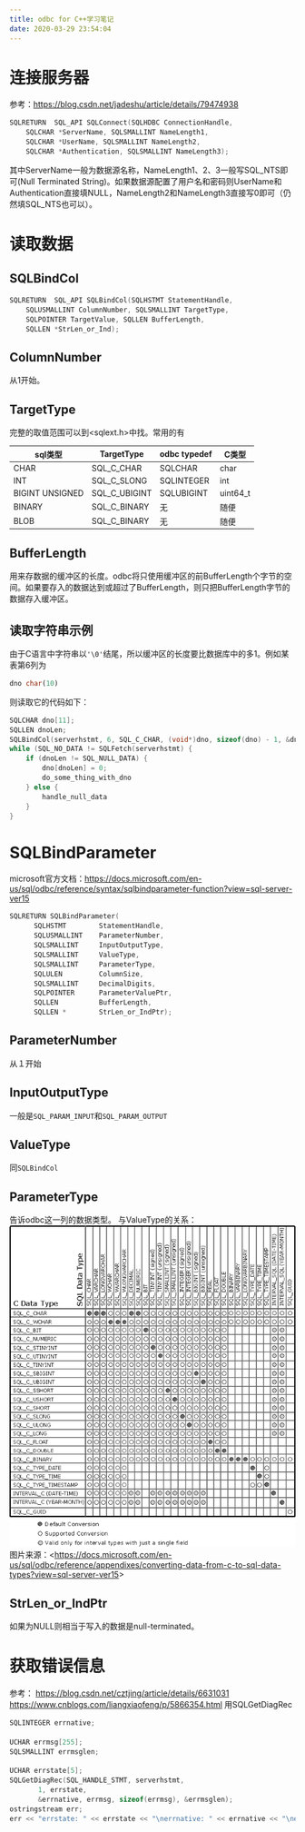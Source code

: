 ```yaml
---
title: odbc for C++学习笔记
date: 2020-03-29 23:54:04
---
```


# 连接服务器
参考：<https://blog.csdn.net/jadeshu/article/details/79474938>
```cpp
SQLRETURN  SQL_API SQLConnect(SQLHDBC ConnectionHandle,
	SQLCHAR *ServerName, SQLSMALLINT NameLength1,
	SQLCHAR *UserName, SQLSMALLINT NameLength2,
	SQLCHAR *Authentication, SQLSMALLINT NameLength3);
```
其中ServerName一般为数据源名称，NameLength1、2、3一般写SQL_NTS即可(Null Terminated String)。如果数据源配置了用户名和密码则UserName和Authentication直接填NULL，NameLength2和NameLength3直接写0即可（仍然填SQL_NTS也可以）。

# 读取数据
## SQLBindCol
```cpp
SQLRETURN  SQL_API SQLBindCol(SQLHSTMT StatementHandle,
	SQLUSMALLINT ColumnNumber, SQLSMALLINT TargetType,
	SQLPOINTER TargetValue, SQLLEN BufferLength,
	SQLLEN *StrLen_or_Ind);
```
## ColumnNumber
从1开始。
## TargetType
完整的取值范围可以到<sqlext.h>中找。常用的有

| sql类型 | TargetType | odbc typedef | C类型 |
| ---- | ---- | ---- | ---- |
| CHAR | SQL_C_CHAR | SQLCHAR | char |
| INT | SQL_C_SLONG | SQLINTEGER | int |
| BIGINT UNSIGNED | SQL_C_UBIGINT | SQLUBIGINT | uint64_t |
| BINARY | SQL_C_BINARY | 无 | 随便 |
| BLOB | SQL_C_BINARY | 无 | 随便 |

## BufferLength
用来存数据的缓冲区的长度。odbc将只使用缓冲区的前BufferLength个字节的空间。如果要存入的数据达到或超过了BufferLength，则只把BufferLength字节的数据存入缓冲区。

## 读取字符串示例
由于C语言中字符串以`'\0'`结尾，所以缓冲区的长度要比数据库中的多1。例如某表第6列为
```sql
dno char(10)
```
则读取它的代码如下：
```cpp
SQLCHAR dno[11];
SQLLEN dnoLen;
SQLBindCol(serverhstmt, 6, SQL_C_CHAR, (void*)dno, sizeof(dno) - 1, &dnoLen);
while (SQL_NO_DATA != SQLFetch(serverhstmt) {
	if (dnoLen != SQL_NULL_DATA) {
		dno[dnoLen] = 0;
		do_some_thing_with_dno
	} else {
		handle_null_data
	}
}
```
# SQLBindParameter
microsoft官方文档：<https://docs.microsoft.com/en-us/sql/odbc/reference/syntax/sqlbindparameter-function?view=sql-server-ver15>
```cpp
SQLRETURN SQLBindParameter(  
      SQLHSTMT        StatementHandle,  
      SQLUSMALLINT    ParameterNumber,  
      SQLSMALLINT     InputOutputType,  
      SQLSMALLINT     ValueType,  
      SQLSMALLINT     ParameterType,  
      SQLULEN         ColumnSize,  
      SQLSMALLINT     DecimalDigits,  
      SQLPOINTER      ParameterValuePtr,  
      SQLLEN          BufferLength,  
      SQLLEN *        StrLen_or_IndPtr);  
```
## ParameterNumber
从１开始
## InputOutputType
一般是`SQL_PARAM_INPUT`和`SQL_PARAM_OUTPUT`
## ValueType
同`SQLBindCol`
## ParameterType
告诉odbc这一列的数据类型。
与ValueType的关系：
![在这里插入图片描述](odbc%20for%20C++学习笔记/2020050214311733.png)
图片来源：<<https://docs.microsoft.com/en-us/sql/odbc/reference/appendixes/converting-data-from-c-to-sql-data-types?view=sql-server-ver15>>

## StrLen_or_IndPtr
如果为NULL则相当于写入的数据是null-terminated。

# 获取错误信息
参考：
<https://blog.csdn.net/cztjing/article/details/6631031>
<https://www.cnblogs.com/liangxiaofeng/p/5866354.html>
用SQLGetDiagRec
```cpp
SQLINTEGER errnative;

UCHAR errmsg[255];
SQLSMALLINT errmsglen;

UCHAR errstate[5];
SQLGetDiagRec(SQL_HANDLE_STMT, serverhstmt,
       1, errstate,
       &errnative, errmsg, sizeof(errmsg), &errmsglen);
ostringstream err;
err << "errstate: " << errstate << "\nerrnative: " << errnative << "\nerrmsg: " << errmsg;
```
